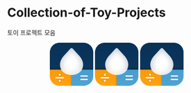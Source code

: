 # Collection-of-Toy-Projects
토이 프로젝트 모음



<div align="center">
    <img src="./images/AppIcon.png" width="100">
    <img src="./images/AppIcon.png" width="100" margin-right="100px">
    <img src="./images/AppIcon.png" width="100">
</div>


<!--///<div style="display:flex; justify-content:center;">-->
